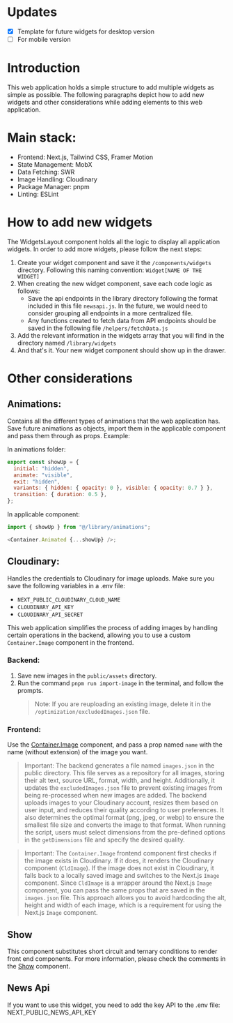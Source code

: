 # Updates

- [x] Template for future widgets for desktop version
- [ ] For mobile version

# Introduction

This web application holds a simple structure to add multiple widgets as simple as possible. The following paragraphs depict how to add new widgets and other considerations while adding elements to this web application.

# Main stack:

- Frontend: Next.js, Tailwind CSS, Framer Motion
- State Management: MobX
- Data Fetching: SWR
- Image Handling: Cloudinary
- Package Manager: pnpm
- Linting: ESLint

# How to add new widgets

The WidgetsLayout component holds all the logic to display all application widgets. In order to add more widgets, please follow the next steps:

1. Create your widget component and save it the `/components/widgets` directory. Following this naming convention: `Widget[NAME OF THE WIDGET]`
2. When creating the new widget component, save each code logic as follows:
   - Save the api endpoints in the library directory following the format included in this file `newsapi.js`. In the future, we would need to consider grouping all endpoints in a more centralized file.
   - Any functions created to fetch data from API endpoints should be saved in the following file `/helpers/fetchData.js`
3. Add the relevant information in the widgets array that you will find in the directory named `/library/widgets`
4. And that's it. Your new widget component should show up in the drawer.

# Other considerations

## Animations:

Contains all the different types of animations that the web application has. Save future animations as objects, import them in the applicable component and pass them through as props. Example:

In animations folder:

```javascript
export const showUp = {
  initial: "hidden",
  animate: "visible",
  exit: "hidden",
  variants: { hidden: { opacity: 0 }, visible: { opacity: 0.7 } },
  transition: { duration: 0.5 },
};
```

In applicable component:

```javascript
import { showUp } from "@/library/animations";

<Container.Animated {...showUp} />;
```

## Cloudinary:

Handles the credentials to Cloudinary for image uploads. Make sure you save the following variables in a .env file:

- `NEXT_PUBLIC_CLOUDINARY_CLOUD_NAME`
- `CLOUDINARY_API_KEY`
- `CLOUDINARY_API_SECRET`

This web application simplifies the process of adding images by handling certain operations in the backend, allowing you to use a custom `Container.Image` component in the frontend.

### Backend:

1. Save new images in the `public/assets` directory.
2. Run the command `pnpm run import-image` in the terminal, and follow the prompts.
   > Note: If you are reuploading an existing image, delete it in the `/optimization/excludedImages.json` file.

### Frontend:

Use the [Container.Image](/components/ui/Container.js) component, and pass a prop named `name` with the name (without extension) of the image you want.

> Important: The backend generates a file named `images.json` in the public directory. This file serves as a repository for all images, storing their alt text, source URL, format, width, and height. Additionally, it updates the `excludedImages.json` file to prevent existing images from being re-processed when new images are added. The backend uploads images to your Cloudinary account, resizes them based on user input, and reduces their quality according to user preferences. It also determines the optimal format (png, jpeg, or webp) to ensure the smallest file size and converts the image to that format. When running the script, users must select dimensions from the pre-defined options in the `getDimensions` file and specify the desired quality.

> Important: The `Container.Image` frontend component first checks if the image exists in Cloudinary. If it does, it renders the Cloudinary component (`CldImage`). If the image does not exist in Cloudinary, it falls back to a locally saved image and switches to the Next.js `Image` component. Since `CldImage` is a wrapper around the Next.js `Image` component, you can pass the same props that are saved in the `images.json` file. This approach allows you to avoid hardcoding the alt, height and width of each image, which is a requirement for using the Next.js `Image` component.

## Show

This component substitutes short circuit and ternary conditions to render front end components. For more information, please check the comments in the [Show](/components/ui/Show.js) component.

## News Api

If you want to use this widget, you need to add the key API to the .env file: NEXT_PUBLIC_NEWS_API_KEY
